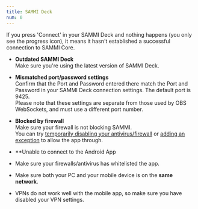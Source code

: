 ```yaml
---
title: SAMMI Deck
num: 0
---
```


If you press 'Connect' in your SAMMI Deck and nothing happens (you only see the progress icon), it means it hasn't established a successful connection to SAMMI Core.

- **Outdated SAMMI Deck**\
Make sure you're using the latest version of SAMMI Deck. 

- **Mismatched port/password settings**\
Confirm that the Port and Password entered there match the Port and Password in your SAMMI Deck connection settings. The default port is 9425.\
Please note that these settings are separate from those used by OBS WebSockets, and must use a different port number.

- **Blocked by firewall**\
Make sure your firewall is not blocking SAMMI.\
You can try [temporarily disabling your antivirus/firewall](https://support.microsoft.com/en-us/windows/turn-off-defender-antivirus-protection-in-windows-security-99e6004f-c54c-8509-773c-a4d776b77960) or [adding an exception](https://support.microsoft.com/en-us/windows/add-an-exclusion-to-windows-security-811816c0-4dfd-af4a-47e4-c301afe13b26) to allow the app through.

- **Unable to connect to the Android App
- Make sure your firewalls/antivirus has whitelisted the app.
- Make sure both your PC and your mobile device is on the **same network**.
- VPNs do not work well with the mobile app, so make sure you have disabled your VPN settings.
